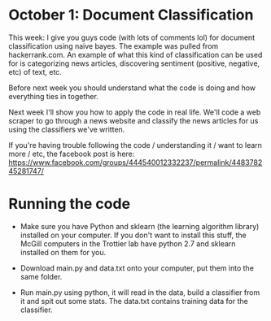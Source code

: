 October 1: Document Classification
==
This week: I give you guys code (with lots of comments lol) for document classification using naive bayes. 
The example was pulled from hackerrank.com. 
An example of what this kind of classification can be used for is categorizing news articles, discovering sentiment (positive, negative, etc) of text, etc. 

Before next week you should understand what the code is doing and how everything ties in together. 

Next week I'll show you how to apply the code in real life. We'll code a web scraper to go through a news website and classify the news articles for us using the classifiers we've written. 

If you're having trouble following the code / understanding it / want to learn more / etc, the facebook post is here: https://www.facebook.com/groups/444540012332237/permalink/448378245281747/

Running the code
==
- Make sure you have Python and sklearn (the learning algorithm library) installed on your computer. If you don't want to install this stuff, the McGill computers in the Trottier lab have python 2.7 and sklearn installed on them for you.

- Download main.py and data.txt onto your computer, put them into the same folder.

- Run main.py using python, it will read in the data, build a classifier from it and spit out some stats. The data.txt contains training data for the classifier.
